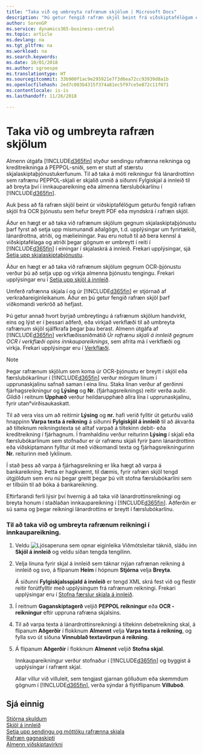 ```yaml
---
title: "Taka við og umbreyta rafrænum skjölum | Microsoft Docs"
description: "Þú getur fengið rafræn skjöl beint frá viðskiptafélögum eða frá OCR þjónustu."
author: SorenGP
ms.service: dynamics365-business-central
ms.topic: article
ms.devlang: na
ms.tgt_pltfrm: na
ms.workload: na
ms.search.keywords: 
ms.date: 10/01/2018
ms.author: sgroespe
ms.translationtype: HT
ms.sourcegitcommit: 33b900f1ac9e295921e7f3d6ea72cc93939d8a1b
ms.openlocfilehash: 2ed7c083b4315f374a81ec5f97ce5e872c11f071
ms.contentlocale: is-is
ms.lasthandoff: 11/26/2018

---
```

# <a name="receive-and-convert-electronic-documents"></a>Taka við og umbreyta rafræn skjölum
Almenn útgáfa [!INCLUDE[d365fin](includes/d365fin_md.md)] styður sendingu rafrænna reikninga og kreditreikninga á PEPPOL-sniði, sem er stutt af stærstu skjalaskiptaþjónustukerfunum. Til að taka á móti reikningur frá lánardrottinn sem rafrænu PEPPOL-skjali er skjalið unnið á síðunni Fylgiskjal á innleið til að breyta því í innkaupareikning eða almenna færslubókarlínu í [!INCLUDE[d365fin](includes/d365fin_md.md)].

 Auk þess að fá rafræn skjöl beint úr viðskiptafélögum geturðu fengið rafræn skjöl frá OCR þjónustu sem hefur breytt PDF eða myndskrá í rafræn skjöl.  

 Áður en hægt er að taka við rafrænum skjölum gegnum skjalaskiptaþjónustu þarf fyrst að setja upp mismunandi aðalgögn, t.d. upplýsingar um fyrirtækið, lánardrottna, atriði, og mælieiningar. Þau eru notuð til að bera kennsl á viðskiptafélaga og atriði þegar gögnum er umbreytt í reiti í [!INCLUDE[d365fin](includes/d365fin_md.md)] í einingar í skjalaskrá á innleið. Frekari upplýsingar, sjá [Setja upp skjalaskiptaþjónustu](across-how-to-set-up-a-document-exchange-service.md).  

 Áður en hægt er að taka við rafrænum skjölum gegnum OCR-þjónustu verður þú að setja upp og virkja almenna þjónustu tengingu. Frekari upplýsingar eru í [Setja upp skjöl á innleið](across-how-setup-income-documents.md).  

 Umferð rafrænna skjala í og ​​úr [!INCLUDE[d365fin](includes/d365fin_md.md)] er stjórnað af verkraðareiginleikanum. Áður en þú getur fengið rafræn skjöl þarf viðkomandi verkröð að hefjast.  

 Þú getur annað hvort byrjað umbreytingu á rafrænum skjölum handvirkt, eins og lýst er í þessari aðferð, eða virkjað verkflæði til að umbreyta rafrænum skjöl sjálfkrafa þegar þau berast. Almenn útgáfa af [!INCLUDE[d365fin](includes/d365fin_md.md)] verkflæðissniðmátið *Úr rafrænu skjali á innleið gegnum OCR í verkflæði opins innkaupareiknings*, sem afrita má í verkflæði og virkja. Frekari upplýsingar eru í [Verkflæði](across-workflow.md).  

> [!NOTE]  
>  Þegar rafrænum skjölum sem koma úr OCR-þjónustu er breytt í skjöl eða færslubókarlínur í [!INCLUDE[d365fin](includes/d365fin_md.md)] verður mörgum línum í upprunaskjalinu safnað saman í eina línu. Staka línan verður af gerðinni fjárhagsreikningur og **Lýsing** og **Nr.** (fjárhagsreiknings) reitir verða auðir. Gildið í reitnum **Upphæð** verður heildarupphæð allra lína í upprunaskjalinu, fyrir utan°virðisaukaskatt.  
>   
>  Til að vera viss um að reitirnir **Lýsing** og **nr.**  hafi verið fylltir út geturðu valið hnappinn **Varpa texta á reikning** á síðunni **Fylgiskjöl á innleið** til að ákvarða að tilteknum reikningstexta sé alltaf varpað á tiltekinn debit- eða kreditreikning í fjárhagnum. Í framhaldinu verður reiturinn **Lýsing** í skjali eða færslubókarlínum sem stofnaður er úr rafrænu skjali fyrir þann lánardrottinn eða viðskiptamann fylltur út með viðkomandi texta og fjárhagsreikningurinn **Nr.** reiturinn með lyklinum.  
>   
>  Í stað þess að varpa á fjárhagsreikning er líka hægt að varpa á bankareikning. Þetta er hagkvæmt, til dæmis, fyrir rafræn skjöl tengd útgjöldum sem eru nú þegar greitt þegar þú vilt stofna færslubókarlíni sem er tilbúin til að bóka á bankareikning.  

 Eftirfarandi ferli lýsir því hvernig á að taka við lánardrottinsreikningi og breyta honum í staðlaðan innkaupareikning í [!INCLUDE[d365fin](includes/d365fin_md.md)]. Aðferðin er sú sama og þegar reikningi lánardrottins er breytt í færslubókarlínu.  

### <a name="to-receive-and-convert-an-electronic-invoice-to-a-purchase-invoice"></a>Til að taka við og umbreyta rafrænum reikningi í innkaupareikning.  

1.  Veldu ![Ljósaperuna sem opnar eiginleika Viðmótsleitar](media/ui-search/search_small.png "Segðu mér hvað þú vilt gera") táknið, sláðu inn **Skjöl á innleið** og veldu síðan tengda tengilinn.  

2.  Velja línuna fyrir skjal á innleið sem táknar nýjan rafrænan reikning á innleið og svo, á flipanum **Heim** í hópnum **Stjórna** velja **Breyta**.  

     Á síðunni **Fylgiskjalsspjald á innleið** er tengd XML skrá fest við og flestir reitir forútfylltir með upplýsingum frá rafrænum reikningi. Frekari upplýsingar eru í [Stofna færslur skjala á innleið](across-how-create-income-document-records.md).  

3.  Í reitnum **Gaganskiptagerð** veljið **PEPPOL reikningur** eða **OCR - reikningur** eftir uppruna rafræna skjalsins.  

4.  Til að varpa texta á lánardrottinsreikningi á tiltekinn debetreikning skal, á flipanum **Aðgerðir** í flokknum **Almennt** velja **Varpa texta á reikning**, og fylla svo út síðuna **Vinnublað textavörpun á reikning**.  

5.  Á flipanum **Aðgerðir** í flokknum **Almennt** veljið **Stofna skjal**.  

     Innkaupareikningur verður stofnaður í [!INCLUDE[d365fin](includes/d365fin_md.md)] og byggist á upplýsingar í rafrænt skjal.  

     Allar villur við villuleit, sem tengjast gjarnan gölluðum eða skemmdum gögnum í [!INCLUDE[d365fin](includes/d365fin_md.md)], verða sýndar á flýtiflipanum **Villuboð**.  

## <a name="see-also"></a>Sjá einnig  
[Stjórna skuldum](payables-manage-payables.md)  
[Skjöl á innleið](across-income-documents.md)  
[Setja upp sendingu og móttöku rafrænna skjala](across-how-to-set-up-electronic-document-sending-and-receiving.md)  
[Rafræn gagnaskipti](across-data-exchange.md)   
[Almenn viðskiptavirkni](ui-across-business-areas.md)  

